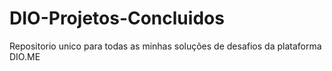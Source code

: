 # DIO-Projetos-Concluidos
 Repositorio unico para todas as minhas soluções de desafios da plataforma DIO.ME
